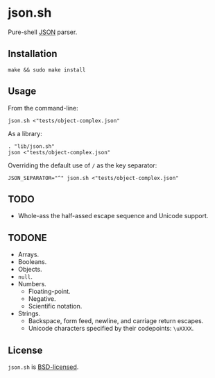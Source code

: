 json.sh
=======

Pure-shell [JSON](http://json.org/) parser.

Installation
------------

	make && sudo make install

Usage
-----

From the command-line:

	json.sh <"tests/object-complex.json"

As a library:

	. "lib/json.sh"
	json <"tests/object-complex.json"

Overriding the default use of `/` as the key separator:

	JSON_SEPARATOR="^" json.sh <"tests/object-complex.json"

TODO
----

* Whole-ass the half-assed escape sequence and Unicode support.

TODONE
------

* Arrays.
* Booleans.
* Objects.
* `null`.
* Numbers.
  * Floating-point.
  * Negative.
  * Scientific notation.
* Strings.
  * Backspace, form feed, newline, and carriage return escapes.
  * Unicode characters specified by their codepoints: `\uXXXX`.

License
-------

`json.sh` is [BSD-licensed](https://github.com/rcrowley/json.sh/blob/master/LICENSE).
